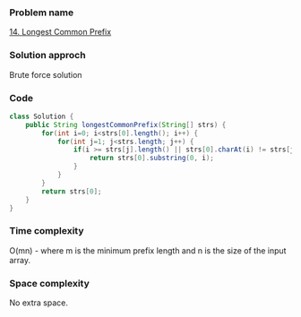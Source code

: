 ### Problem name
[14. Longest Common Prefix](https://leetcode.com/problems/longest-common-prefix/description/)


### Solution approch
Brute force solution


### Code
```java
class Solution {
    public String longestCommonPrefix(String[] strs) {
        for(int i=0; i<strs[0].length(); i++) {
            for(int j=1; j<strs.length; j++) {
                if(i >= strs[j].length() || strs[0].charAt(i) != strs[j].charAt(i)) {
                    return strs[0].substring(0, i);
                }
            }
        }
        return strs[0];
    }
}
```


### Time complexity
O(mn) - where m is the minimum prefix length and n is the size of the input array.


### Space complexity
No extra space.
